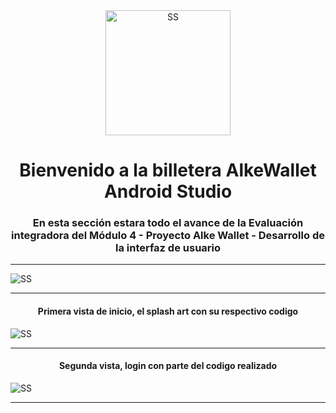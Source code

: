 <div id="header" align="center">

  <img src="https://media1.giphy.com/media/v1.Y2lkPTc5MGI3NjExZnl3ZDRuajRrZHkyM2FpdDBkb2xxeXQ5eHZ4dGMzeWUyNnR0andyeSZlcD12MV9pbnRlcm5hbF9naWZfYnlfaWQmY3Q9Zw/llarwdtFqG63IlqUR1/giphy.gif" width="200"  alt="SS"/>
  <h1 align="center" >Bienvenido a la billetera AlkeWallet Android Studio
  <h3 align="center">En esta sección estara todo el avance de la Evaluación integradora del Módulo 4 - Proyecto Alke Wallet - Desarrollo de la interfaz de usuario
  </h3>
    
</div>

---
<img src="https://github.com/DanielECN/Modulo-3-Fundamentos-de-Bases-de-Datos-Relacionales/assets/94139814/d25154fe-afd3-4cc1-8925-ebbff9bd3cb3"  alt="SS"/>

---
<h4 align="center">Primera vista de inicio, el splash art con su respectivo codigo </h4>
<img src="https://github.com/DanielECN/Modulo-3-Fundamentos-de-Bases-de-Datos-Relacionales/assets/94139814/debcd6c6-aa3d-45c7-b760-10308d90e9ea"  alt="SS"/>

---
<h4 align="center">Segunda vista, login con parte del codigo realizado </h4>

<img src="https://github.com/DanielECN/Modulo-3-Fundamentos-de-Bases-de-Datos-Relacionales/assets/94139814/12515255-40bf-4ede-9035-ab0d3e5b271f"  alt="SS"/>

---










